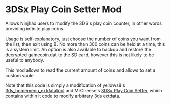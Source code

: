 3DSx Play Coin Setter Mod
========

Allows Ninjhax users to modify the 3DS's play coin counter, in other words providing infinite play coins.

Usage is self-explanatory, just choose the number of coins you want from the list, then exit using B. No more than 300 coins can be held at a time, this is a system limit. An option is also available to backup and restore the decrypted gamecoin.dat to the SD card, however this is not likely to be useful to anybody.

This mod allows to read the current amount of coins and allows to set a custom vaule

Note that this code is simply a modification of yellows8's [3ds_homemenu_extdatatool](https://github.com/yellows8/3ds_homemenu_extdatatool) and MrCheese's [3DSx Play Coin Setter](https://github.com/MrCheeze/playcoin), which contains within it code to modify arbitrary 3ds extdata.
